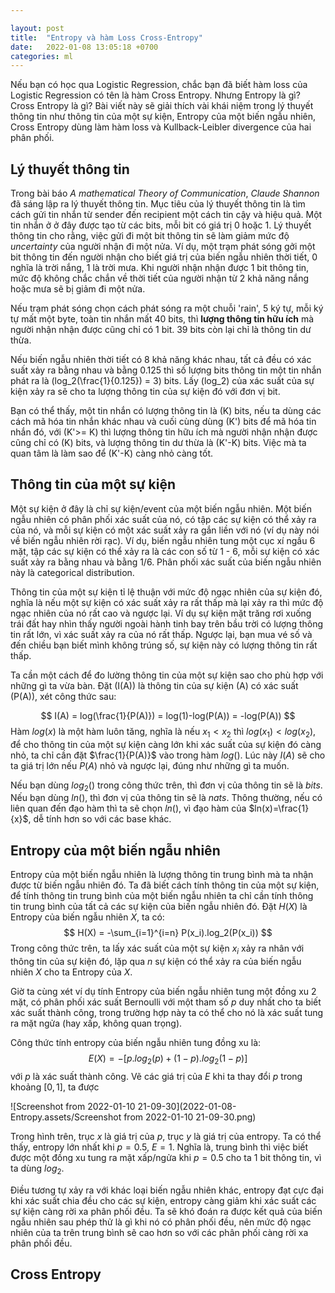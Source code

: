 ```yaml
---

layout: post
title:  "Entropy và hàm Loss Cross-Entropy"
date:   2022-01-08 13:05:18 +0700
categories: ml
---
```


Nếu bạn có học qua Logistic Regression, chắc bạn đã biết hàm loss của Logistic Regression có tên là hàm Cross Entropy. Nhưng Entropy là gì? Cross Entropy là gì? Bài viết này sẽ giải thích vài khái niệm trong lý thuyết thông tin như thông tin của một sự kiện, Entropy của một biến ngẫu nhiên, Cross Entropy dùng làm hàm loss và Kullback-Leibler divergence của hai phân phối.

## Lý thuyết thông tin

Trong bài báo *A mathematical Theory of Communication*, *Claude Shannon* đã sáng lập ra lý thuyết thông tin. Mục tiêu của lý thuyết thông tin là tìm cách gửi tin nhắn từ sender đến recipient một cách tin cậy và hiệu quả. Một tin nhắn ở ở đây được tạo từ các bits, mỗi bit có giá trị 0 hoặc 1. Lý thuyết thông tin cho rằng, việc gửi đi một bit thông tin sẽ làm giảm mức độ *uncertainty* của người nhận đi một nửa. Ví dụ, một trạm phát sóng gởi một bit thông tin đến người nhận cho biết giá trị của biến ngẫu nhiên thời tiết, 0 nghĩa là trời nắng, 1 là trời mưa. Khi người nhận nhận được 1 bit thông tin, mức độ không chắc chắn về thời tiết của người nhận từ 2 khả năng nắng hoặc mưa sẽ bị giảm đi một nửa.

Nếu trạm phát sóng chọn cách phát sóng ra một chuỗi 'rain', 5 ký tự, mỗi ký tự mất một byte, toàn tin nhắn mất 40 bits, thì **lượng thông tin hữu ích** mà người nhận nhận được cũng chỉ có 1 bit. 39 bits còn lại chỉ là thông tin dư thừa.

Nếu biến ngẫu nhiên thời tiết có 8 khả năng khác nhau, tất cả đều có xác suất xảy ra bằng nhau và bằng $0.125$ thì số lượng bits thông tin một tin nhắn phát ra là \(log_2(\frac{1}{0.125}) = 3\) bits. Lấy  \(log_2\) của xác suất của sự kiện xảy ra sẽ cho ta lượng thông tin của sự kiện đó với đơn vị bit.

Bạn có thể thấy, một tin nhắn có lượng thông tin là \(K\) bits, nếu ta dùng các cách mã hóa tin nhắn khác nhau và cuối cùng dùng \(K'\) bits để mã hóa tin nhắn đó, với \(K'>= K\) thì lượng thông tin hữu ích mà người nhận nhận được cũng chỉ có \(K\) bits, và lượng thông tin dư thừa là \(K'-K\) bits. Việc mà  ta quan tâm là làm sao để \(K'-K\) càng nhỏ càng tốt.

##  Thông tin của một sự kiện

 Một sự kiện ở đây là chỉ sự kiện/event của một biến ngẫu nhiên. Một biến ngẫu nhiên có phân phối xác suất của nó, có tập các sự kiện có thể xảy ra của nó, và mỗi sự kiện có một xác suất xảy ra gắn liền với nó (ví dụ này nói về biến ngẫu nhiên rời rạc). Ví dụ, biến ngẫu nhiên tung một cục xí ngầu 6 mặt, tập các sự kiện có thể xảy ra là các con số từ 1 - 6, mỗi sự kiện có xác suất xảy ra bằng nhau và bằng 1/6. Phân phối xác suất của biến ngẫu nhiên này là categorical distribution.

Thông tin của một sự kiện tỉ lệ thuận với mức độ ngạc nhiên của sự kiện đó, nghĩa là nếu một sự kiện có xác suất xảy ra rất thấp mà lại xảy ra thì mức độ ngạc nhiên của nó rất cao và ngược lại. Ví dụ sự kiện mặt trăng rơi xuống trái đất hay nhìn thấy người ngoài hành tinh bay trên bầu trời có lượng thông tin rất lớn, vì xác suất xảy ra của nó rất thấp. Ngược lại, bạn mua vé số và đến chiều bạn biết mình không trúng số, sự kiện này có lượng thông tin rất thấp.

Ta cần một cách để đo lường thông tin của một sự kiện sao cho phù hợp với những gì ta vừa bàn. Đặt \(I(A)\) là thông tin của sự kiện \(A\) có xác suất \(P(A)\), xét công thức sau:


$$
I(A) = log(\frac{1}{P(A)}) = log(1)-log(P(A)) = -log(P(A))
$$
Hàm $log(x)$ là một hàm luôn tăng, nghĩa là nếu $x_1 < x_2$ thì $log(x_1) <log(x_2)$, để cho thông tin của một sự kiện càng lớn khi xác suất của sự kiện đó càng nhỏ, ta chỉ cần đặt $\frac{1}{P(A)}$ vào trong hàm $log()$. Lúc này $I(A)$ sẽ cho ta giá trị lớn nếu $P(A)$ nhỏ và ngược lại, đúng như những gì ta muốn.

Nếu bạn dùng $log_2()$ trong công thức trên, thì đơn vị của thông tin sẽ là *bits*. Nếu bạn dùng $ln()$, thì đơn vị của thông tin sẽ là *nats*. Thông thường, nếu có liên quan đến đạo hàm thì ta sẽ chọn $ln()$, vì đạo hàm của $ln(x)=\frac{1}{x}$, dễ tính hơn so với các base khác. 

## Entropy của một biến ngẫu nhiên

Entropy của một biến ngẫu nhiên là lượng thông tin trung bình mà ta nhận được từ biến ngẫu nhiên đó. Ta đã biết cách tính thông tin của một sự kiện, để tính thông tin trung bình của một biến ngẫu nhiên ta chỉ cần tính thông tin trung bình của tất cả các sự kiện của biến ngẫu nhiên đó. Đặt $H(X)$ là Entropy của biến ngẫu nhiên $X$, ta có:
$$
H(X) = -\sum_{i=1}^{i=n} P(x_i).log_2(P(x_i))
$$
Trong công thức trên, ta lấy xác suất của một sự kiện $x_i$ xảy ra nhân với thông tin của sự kiện đó, lặp qua $n$ sự kiện có thể xảy ra của biến ngẫu nhiên $X$ cho ta Entropy của $X$.

 Giờ ta cùng xét ví dụ tính Entropy của biến ngẫu nhiên tung một đồng xu 2 mặt, có phân phối xác suất Bernoulli với một tham số $p$ duy nhất cho ta biết xác suất thành công, trong trường hợp này ta có thể cho nó là xác suất tung ra mặt ngửa (hay xấp, không quan trọng).

Công thức tính entropy của biến ngẫu nhiên tung đồng xu là:
$$
E(X) = -[p.log_2(p) + (1-p).log_2(1-p)]
$$
với $p$ là xác suất thành công. Vẽ các giá trị của $E$ khi ta thay đổi $p$ trong khoảng $[0,1]$, ta được 

![Screenshot from 2022-01-10 21-09-30](2022-01-08-Entropy.assets/Screenshot from 2022-01-10 21-09-30.png)



Trong hình trên, trục $x$ là giá trị của $p$, trục $y$ là giá trị của entropy. Ta có thể thấy, entropy lớn nhất khi $p=0.5$, $E = 1$. Nghĩa là, trung bình thì việc biết được một đồng xu tung ra mặt xấp/ngửa khi $p=0.5$ cho ta 1 bit thông tin, vì ta dùng $log_2$.

Điều tương tự xảy ra với khác loại biến ngẫu nhiên khác, entropy đạt cực đại khi xác suất chia đều cho các sự kiện, entropy càng giảm khi xác suất các sự kiện càng rời xa phân phối đều. Ta sẽ khó đoán ra được kết quả của biến ngẫu nhiên sau phép thử là gì khi nó có phân phối đều, nên mức độ ngạc nhiên của ta trên trung bình sẽ cao hơn so với các phân phối càng rời xa phân phối đều.

## Cross Entropy







